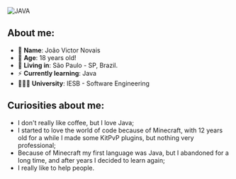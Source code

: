![JAVA](https://img.shields.io/badge/java-%23FF2D20.svg?style=for-the-badge&logo=java&logoColor=white)


## About me:
-  🌱 **Name**: João Victor Novais
- 🎂 **Age**: 18 years old!
- 👾 **Living in**: São Paulo - SP, Brazil.
- ⚡ **Currently learning**: Java
- 👨🏽‍🎓 **University**: IESB - Software Engineering

## Curiosities about me:
- I don't really like coffee, but I love Java;
- I started to love the world of code because of Minecraft, with 12 years old for a while I made some KitPvP plugins, but nothing very professional;
- Because of Minecraft my first language was Java, but I abandoned for a long time, and after years I decided to learn again;
- I really like to help people.
